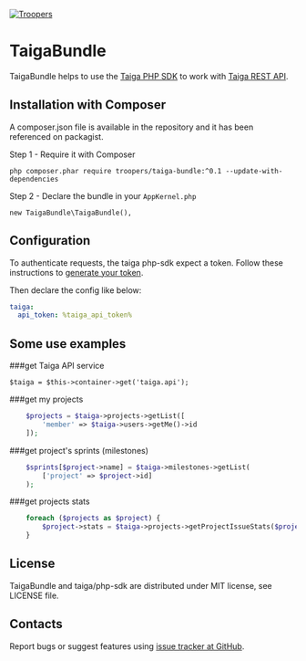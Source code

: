 [![Troopers](https://cloud.githubusercontent.com/assets/618536/18787530/83cf424e-81a3-11e6-8f66-cde3ec5fa82a.png)](http://troopers.agency)


TaigaBundle
=================================================
TaigaBundle helps to use the [Taiga PHP SDK](https://github.com/Troopers/taiga-php-sdk) to work with
[Taiga REST API](https://taigaio.github.io/taiga-doc/dist/api.html).


Installation with Composer
-------------------------------------------------
A composer.json file is available in the repository and it has been referenced on packagist. 

Step 1 - Require it with Composer

    php composer.phar require troopers/taiga-bundle:^0.1 --update-with-dependencies

Step 2 - Declare the bundle in your `AppKernel.php`

    new TaigaBundle\TaigaBundle(),

Configuration
-------------------------------------------------

To authenticate requests, the taiga php-sdk expect a token.
Follow these instructions to [generate your token](https://taigaio.github.io/taiga-doc/dist/api.html#auth-normal-login).

Then declare the config like below:

```yml
taiga:
  api_token: %taiga_api_token%
```


Some use examples
-------------------------------------------------

###get Taiga API service

    $taiga = $this->container->get('taiga.api');


###get my projects

```php
    $projects = $taiga->projects->getList([
        'member' => $taiga->users->getMe()->id
    ]);
```

###get project's sprints (milestones)

```php
    $sprints[$project->name] = $taiga->milestones->getList(
        ['project' => $project->id]
    );
```

###get projects stats

```php
    foreach ($projects as $project) {
        $project->stats = $taiga->projects->getProjectIssueStats($project->id);
    }
```

License
-------------------------------------------------
TaigaBundle and taiga/php-sdk are distributed under MIT license, see LICENSE file.


Contacts
-------------------------------------------------
Report bugs or suggest features using
[issue tracker at GitHub](https://github.com/Troopers/TaigaBundle/issues).
